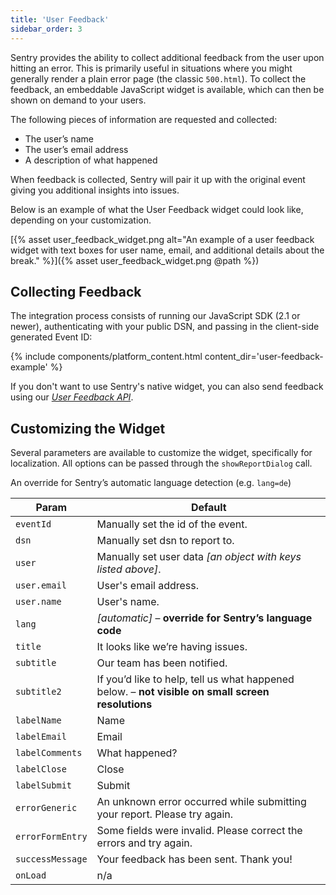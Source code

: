 ```yaml
---
title: 'User Feedback'
sidebar_order: 3
---
```


Sentry provides the ability to collect additional feedback from the user upon hitting an error. This is primarily useful in situations where you might generally render a plain error page (the classic `500.html`). To collect the feedback, an embeddable JavaScript widget is available, which can then be shown on demand to your users.

The following pieces of information are requested and collected:

-   The user’s name
-   The user’s email address
-   A description of what happened

When feedback is collected, Sentry will pair it up with the original event giving you additional insights into issues. 

Below is an example of what the User Feedback widget could look like, depending on your customization.

[{% asset user_feedback_widget.png alt="An example of a user feedback widget with text boxes for user name, email, and additional details about the break." %}]({% asset user_feedback_widget.png @path %})

## Collecting Feedback

The integration process consists of running our JavaScript SDK (2.1 or newer), authenticating with your public DSN, and passing in the client-side generated Event ID:

{% include components/platform_content.html content_dir='user-feedback-example' %}

If you don't want to use Sentry's native widget, you can also send feedback using our [_User Feedback API_](/api/projects/post-project-user-reports/).

## Customizing the Widget

Several parameters are available to customize the widget, specifically for localization. All options can be passed through the `showReportDialog` call.

An override for Sentry’s automatic language detection (e.g. `lang=de`)

| Param | Default |
| --- | --- |
| `eventId` | Manually set the id of the event. |
| `dsn` | Manually set dsn to report to. |
| `user` | Manually set user data _[an object with keys listed above]_. |
| `user.email` | User's email address. |
| `user.name` | User's name. |
| `lang` | _[automatic]_ – **override for Sentry’s language code** |
| `title` | It looks like we’re having issues. |
| `subtitle` | Our team has been notified. |
| `subtitle2` | If you’d like to help, tell us what happened below. – **not visible on small screen resolutions** |
| `labelName` | Name |
| `labelEmail` | Email |
| `labelComments` | What happened? |
| `labelClose` | Close |
| `labelSubmit` | Submit |
| `errorGeneric` | An unknown error occurred while submitting your report. Please try again. |
| `errorFormEntry` | Some fields were invalid. Please correct the errors and try again. |
| `successMessage` | Your feedback has been sent. Thank you! |
| `onLoad` | n/a |
